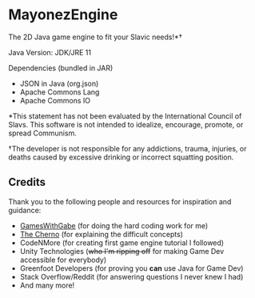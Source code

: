 # MayonezEngine
 The 2D Java game engine to fit your Slavic needs!*†
 
 Java Version: JDK/JRE 11

 Dependencies (bundled in JAR)
 - JSON in Java (org.json)
 - Apache Commons Lang
 - Apache Commons IO
 
 *This statement has not been evaluated by the International Council of Slavs. This software is not intended to idealize, encourage, promote, or spread Communism.
 
 †The developer is not responsible for any addictions, trauma, injuries, or deaths caused by excessive drinking or incorrect squatting position.
 
 
 ## Credits
 Thank you to the following people and resources for inspiration and guidance:
 - [GamesWithGabe](https://youtube.com/c/GamesWithGabe) (for doing the hard coding work for me)
 - [The Cherno](https://youtube.com/c/TheChernoProject) (for explaining the difficult concepts)
 - CodeNMore (for creating first game engine tutorial I followed)
 - Unity Technologies (~~who I'm ripping off~~ for making Game Dev accessible for everybody)
 - Greenfoot Developers (for proving you **can** use Java for Game Dev)
 - Stack Overflow/Reddit (for answering questions I never knew I had)
 - And many more!